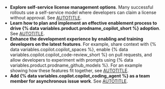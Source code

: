 * **Explore self-service license management options**. Many successful rollouts use a self-service model where developers can claim a license without approval. See [AUTOTITLE](/copilot/rolling-out-github-copilot-at-scale/setting-up-a-self-serve-process-for-github-copilot-licenses).
* **Learn how to plan and implement an effective enablement process to drive {% data variables.product.prodname_copilot_short %} adoption**. See [AUTOTITLE](/copilot/rolling-out-github-copilot-at-scale/driving-copilot-adoption-in-your-company).
* **Enhance the development experience by enabling and training developers on the latest features**. For example, share context with {% data variables.copilot.copilot_spaces %}, enable {% data variables.copilot.copilot_code-review_short %} on pull requests, and allow developers to experiment with prompts using {% data variables.product.prodname_github_models %}. For an example showing how these features fit together, see [AUTOTITLE](/copilot/tutorials/rolling-out-github-copilot-at-scale/enabling-developers/integrating-agentic-ai).
* **Add {% data variables.copilot.copilot_coding_agent %} as a team member for asynchronous issue work**. See [AUTOTITLE](/copilot/rolling-out-github-copilot-at-scale/enabling-developers/using-copilot-coding-agent-in-org).
